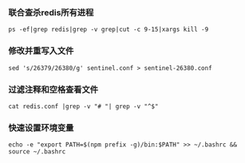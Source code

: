 ###   联合查杀redis所有进程
 `ps -ef|grep redis|grep -v grep|cut -c 9-15|xargs kill -9`

###   修改并重写入文件
`sed 's/26379/26380/g' sentinel.conf > sentinel-26380.conf`

###   过滤注释和空格查看文件
`cat redis.conf |grep -v "# "| grep -v "^$"`

###   快速设置环境变量
`echo -e "export PATH=$(npm prefix -g)/bin:$PATH" >> ~/.bashrc && source ~/.bashrc`
